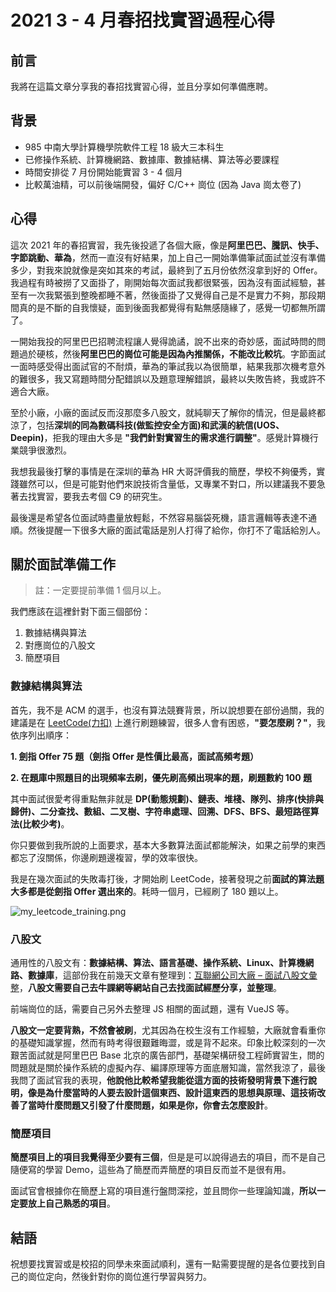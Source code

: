 # 2021  3 - 4 月春招找實習過程心得


## 前言

我將在這篇文章分享我的春招找實習心得，並且分享如何準備應聘。

## 背景

- 985 中南大學計算機學院軟件工程 18 級大三本科生
- 已修操作系統、計算機網路、數據庫、數據結構、算法等必要課程
- 時間安排從 7 月份開始能實習 3 - 4 個月
- 比較萬油精，可以前後端開發，偏好 C/C++ 崗位 (因為 Java 崗太卷了)

## 心得

這次 2021 年的春招實習，我先後投遞了各個大廠，像是**阿里巴巴、騰訊、快手、字節跳動、華為**，然而一直沒有好結果，加上自己一開始準備筆試面試並沒有準備多少，對我來說就像是突如其來的考試，最終到了五月份依然沒拿到好的 Offer。我過程有時被撈了又面掛了，剛開始每次面試我都很緊張，因為沒有面試經驗，甚至有一次我緊張到整晚都睡不著，然後面掛了又覺得自己是不是實力不夠，那段期間真的是不斷的自我懷疑，面到後面我都覺得有點無感隨緣了，感覺一切都無所謂了。

一開始我投的阿里巴巴招聘流程讓人覺得詭譎，說不出來的奇妙感，面試時問的問題過於硬核，然後**阿里巴巴的崗位可能是因為內推關係，不能改比較坑**。字節面試一面時感受得出面試官的不耐煩，華為的筆試我以為很簡單，結果我那次機考意外的難很多，我又寫題時間分配錯誤以及題意理解錯誤，最終以失敗告終，我或許不適合大廠。

至於小廠，小廠的面試反而沒那麼多八股文，就純聊天了解你的情況，但是最終都涼了，包括**深圳的同為數碼科技(做監控安全方面)和武漢的統信(UOS、Deepin)**，拒我的理由大多是 **"我們針對實習生的需求進行調整"**。感覺計算機行業競爭很激烈。

我想我最後打擊的事情是在深圳的華為 HR 大哥評價我的簡歷，學校不夠優秀，實踐雖然可以，但是可能對他們來說技術含量低，又專業不對口，所以建議我不要急著去找實習，要我去考個 C9 的研究生。

最後還是希望各位面試時盡量放輕鬆，不然容易腦袋死機，語言邏輯等表達不通順。然後提醒一下很多大廠的面試電話是別人打得了給你，你打不了電話給別人。

## 關於面試準備工作

> 註：一定要提前準備 1 個月以上。

我們應該在這裡針對下面三個部份：

1. 數據結構與算法
2. 對應崗位的八股文
3. 簡歷項目

### 數據結構與算法

首先，我不是 ACM 的選手，也沒有算法競賽背景，所以說想要在部份過關，我的建議是在 [LeetCode(力扣)](https://leetcode-cn.com/) 上進行刷題練習，很多人會有困惑，**"要怎麼刷？"**，我依序列出順序：

**1. 劍指 Offer 75 題（劍指 Offer 是性價比最高，面試高頻考題）**

**2. 在題庫中照題目的出現頻率去刷，優先刷高頻出現率的題，刷題數約 100 題**

其中面試很愛考得重點無非就是 **DP(動態規劃)、鏈表、堆棧、隊列、排序(快排與歸併)、二分查找、數組、二叉樹、字符串處理、回溯、DFS、BFS、最短路徑算法(比較少考)**。

你只要做到我所說的上面要求，基本大多數算法面試都能解決，如果之前學的東西都忘了沒關係，你邊刷題邊複習，學的效率很快。

我是在幾次面試的失敗毒打後，才開始刷 LeetCode，接著發現之前**面試的算法題大多都是從劍指 Offer 選出來的**。耗時一個月，已經刷了 180 題以上。

![my_leetcode_training.png](https://imgpoi.com/i/K831C9.png "我的 LeetCode")

### 八股文

通用性的八股文有：**數據結構、算法、語言基礎、操作系統、Linux、計算機網路、數據庫**，這部份我在前幾天文章有整理到：[互聯網公司大廠 – 面試八股文彙整](https://huangno1.github.io/cs_interview_eight_part_questions/)，**八股文需要自己去牛課網等網站自己去找面試經歷分享，並整理**。

前端崗位的話，需要自己另外去整理 JS 相關的面試題，還有 VueJS 等。

**八股文一定要背熟，不然會被刷**，尤其因為在校生沒有工作經驗，大廠就會看重你的基礎知識掌握，然而有時考得很艱難晦澀，或是背不起來。印象比較深刻的一次艱苦面試就是阿里巴巴 Base 北京的廣告部門，基礎架構研發工程師實習生，問的問題就是關於操作系統的虛擬內存、編譯原理等方面底層知識，當然我涼了，最後我問了面試官我的表現，**他說他比較希望我能從這方面的技術發明背景下進行說明，像是為什麼當時的人要去設計這個東西、設計這東西的思想與原理、這技術改善了當時什麼問題又引發了什麼問題，如果是你，你會去怎麼設計**。

### 簡歷項目

**簡歷項目上的項目我覺得至少要有三個**，但是是可以說得過去的項目，而不是自己隨便寫的學習 Demo，這些為了簡歷而弄簡歷的項目反而並不是很有用。

面試官會根據你在簡歷上寫的項目進行盤問深挖，並且問你一些理論知識，**所以一定要放上自己熟悉的項目**。

## 結語

祝想要找實習或是校招的同學未來面試順利，還有一點需要提醒的是各位要找到自己的崗位定向，然後針對你的崗位進行學習與努力。

